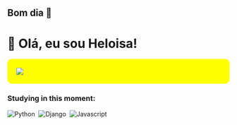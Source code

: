 ## Bom dia 👋

# 👋 Olá, eu sou Heloisa!

<div style="background-color: yellow; padding: 20px; border-radius: 10px;">



<img src="https://img.shields.io/badge/status-Em%20Desenvolvimento-yellow?style=for-the-badge">

</div>




### Studying in this moment:
![Python](https://img.shields.io/badge/-Python-0D1117?style=for-the-badge&logo=Python&labelColor=0D1117&textColor=0D1117)&nbsp;
![Django](https://img.shields.io/badge/Django-0D1117?style=for-the-badge&logo=django&logoColor=000000&textColor=0D1117)&nbsp;
![Javascript](https://img.shields.io/badge/-javascript-0D1117?style=for-the-badge&logo=javascript&labelColor=0D1117)&nbsp;

